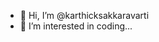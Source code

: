 - 👋 Hi, I’m @karthicksakkaravarti
- 👀 I’m interested in coding...

<!---
karthicksakkaravarti/karthicksakkaravarti is a ✨ special ✨ repository because its `README.md` (this file) appears on your GitHub profile.
You can click the Preview link to take a look at your changes.
--->
